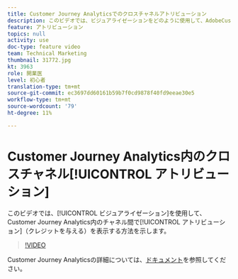 ```yaml
---
title: Customer Journey Analyticsでのクロスチャネルアトリビューション
description: このビデオでは、ビジュアライゼーションをどのように使用して、AdobeCustomer Journey Analyticsのチャネル間でアトリビューション（クレジットを与える）を示すかを説明します。
feature: アトリビューション
topics: null
activity: use
doc-type: feature video
team: Technical Marketing
thumbnail: 31772.jpg
kt: 3963
role: 開業医
level: 初心者
translation-type: tm+mt
source-git-commit: ec3697dd60161b59b7f0cd9878f40fd9eeae30e5
workflow-type: tm+mt
source-wordcount: '79'
ht-degree: 11%

---
```



# Customer Journey Analytics内のクロスチャネル[!UICONTROL アトリビューション]

このビデオでは、[!UICONTROL ビジュアライゼーション]を使用して、Customer Journey Analytics内のチャネル間で[!UICONTROL アトリビューション]（クレジットを与える）を表示する方法を示します。

>[!VIDEO](https://video.tv.adobe.com/v/31772/?quality=12)

Customer Journey Analyticsの詳細については、[ドキュメント](https://docs.adobe.com/content/help/ja-JP/analytics-platform/using/cja-landing.html)を参照してください。
